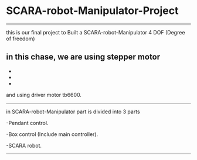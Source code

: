 # SCARA-robot-Manipulator-Project

*********************************************************************************************************

this is our final project
to Built a SCARA-robot-Manipulator 4 DOF (Degree of freedom)

in this chase, we are using stepper motor
-
-
-
-
and using driver motor tb6600.

*********************************************************************************************************

in SCARA-robot-Manipulator part is divided into 3 parts

-Pendant control.

-Box control (Include main controller).

-SCARA robot.

*********************************************************************************************************

